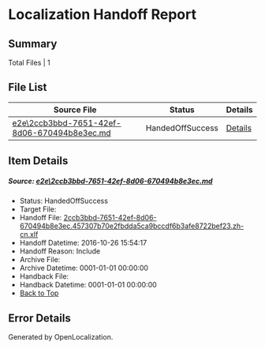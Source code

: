 # <a name='report-top'></a> Localization Handoff Report

## Summary
 Total Files | 1

## File List
 Source File | Status | Details 
 ----------- | ------ | ------- 
 [e2e\2ccb3bbd-7651-42ef-8d06-670494b8e3ec.md](https://github.com/OpenLocalizationTestOrg/ol-test0/blob/28e5d4b60d301d2daa75b9e174c339c36abf0430/e2e/2ccb3bbd-7651-42ef-8d06-670494b8e3ec.md) | HandedOffSuccess | [Details](#57f3e187ef7ef29c33a2bf6383ef6b914ff81ecb2)

## Item Details
##### <a name='57f3e187ef7ef29c33a2bf6383ef6b914ff81ecb2'></a> Source: [e2e\2ccb3bbd-7651-42ef-8d06-670494b8e3ec.md](https://github.com/OpenLocalizationTestOrg/ol-test0/blob/28e5d4b60d301d2daa75b9e174c339c36abf0430/e2e/2ccb3bbd-7651-42ef-8d06-670494b8e3ec.md)
* Status: HandedOffSuccess
* Target File: 
* Handoff File: [2ccb3bbd-7651-42ef-8d06-670494b8e3ec.457307b70e2fbdda5ca9bccdf6b3afe8722bef23.zh-cn.xlf](https://github.com/OpenLocalizationTestOrg/ol-test0-handoff/blob/c868e342baadbeada20340bee83855c4ca49086a/ol-handoff/OpenLocalizationTestOrg/ol-test0-zhcn/shujia/ht/2ccb3bbd-7651-42ef-8d06-670494b8e3ec.457307b70e2fbdda5ca9bccdf6b3afe8722bef23.zh-cn.xlf)
* Handoff Datetime: 2016-10-26 15:54:17
* Handoff Reason: Include
* Archive File: 
* Archive Datetime: 0001-01-01 00:00:00
* Handback File: 
* Handback Datetime: 0001-01-01 00:00:00
* [Back to Top](#report-top)


## Error Details

Generated by OpenLocalization.
